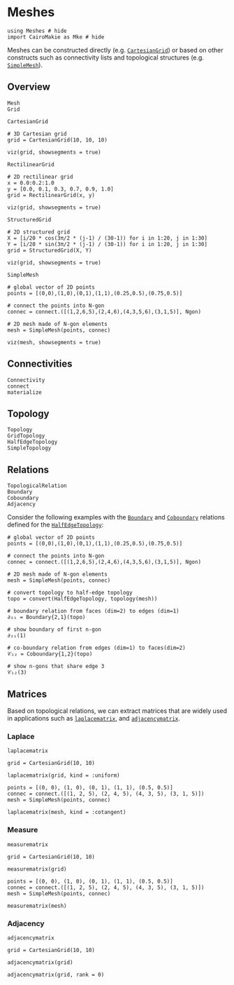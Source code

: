 # Meshes

```@example meshes
using Meshes # hide
import CairoMakie as Mke # hide
```

Meshes can be constructed directly (e.g. [`CartesianGrid`](@ref)) or based on other
constructs such as connectivity lists and topological structures (e.g. [`SimpleMesh`](@ref)).

## Overview

```@docs
Mesh
Grid
```

```@docs
CartesianGrid
```

```@example meshes
# 3D Cartesian grid
grid = CartesianGrid(10, 10, 10)

viz(grid, showsegments = true)
```

```@docs
RectilinearGrid
```

```@example meshes
# 2D rectilinear grid
x = 0.0:0.2:1.0
y = [0.0, 0.1, 0.3, 0.7, 0.9, 1.0]
grid = RectilinearGrid(x, y)

viz(grid, showsegments = true)
```

```@docs
StructuredGrid
```

```@example meshes
# 2D structured grid
X = [i/20 * cos(3π/2 * (j-1) / (30-1)) for i in 1:20, j in 1:30]
Y = [i/20 * sin(3π/2 * (j-1) / (30-1)) for i in 1:20, j in 1:30]
grid = StructuredGrid(X, Y)

viz(grid, showsegments = true)
```

```@docs
SimpleMesh
```

```@example meshes
# global vector of 2D points
points = [(0,0),(1,0),(0,1),(1,1),(0.25,0.5),(0.75,0.5)]

# connect the points into N-gon
connec = connect.([(1,2,6,5),(2,4,6),(4,3,5,6),(3,1,5)], Ngon)

# 2D mesh made of N-gon elements
mesh = SimpleMesh(points, connec)

viz(mesh, showsegments = true)
```

## Connectivities

```@docs
Connectivity
connect
materialize
```

## Topology

```@docs
Topology
GridTopology
HalfEdgeTopology
SimpleTopology
```

## Relations

```@docs
TopologicalRelation
Boundary
Coboundary
Adjacency
```

Consider the following examples with the [`Boundary`](@ref) and
[`Coboundary`](@ref) relations defined for the [`HalfEdgeTopology`](@ref):

```@example meshes
# global vector of 2D points
points = [(0,0),(1,0),(0,1),(1,1),(0.25,0.5),(0.75,0.5)]

# connect the points into N-gon
connec = connect.([(1,2,6,5),(2,4,6),(4,3,5,6),(3,1,5)], Ngon)

# 2D mesh made of N-gon elements
mesh = SimpleMesh(points, connec)
```

```@example meshes
# convert topology to half-edge topology
topo = convert(HalfEdgeTopology, topology(mesh))

# boundary relation from faces (dim=2) to edges (dim=1)
∂₂₁ = Boundary{2,1}(topo)

# show boundary of first n-gon
∂₂₁(1)
```

```@example meshes
# co-boundary relation from edges (dim=1) to faces(dim=2)
𝒞₁₂ = Coboundary{1,2}(topo)

# show n-gons that share edge 3
𝒞₁₂(3)
```

## Matrices

Based on topological relations, we can extract matrices that
are widely used in applications such as [`laplacematrix`](@ref),
and [`adjacencymatrix`](@ref).

### Laplace

```@docs
laplacematrix
```

```@example meshes
grid = CartesianGrid(10, 10)

laplacematrix(grid, kind = :uniform)
```

```@example meshes
points = [(0, 0), (1, 0), (0, 1), (1, 1), (0.5, 0.5)]
connec = connect.([(1, 2, 5), (2, 4, 5), (4, 3, 5), (3, 1, 5)])
mesh = SimpleMesh(points, connec)

laplacematrix(mesh, kind = :cotangent)
```

### Measure

```@docs
measurematrix
```

```@example meshes
grid = CartesianGrid(10, 10)

measurematrix(grid)
```

```@example meshes
points = [(0, 0), (1, 0), (0, 1), (1, 1), (0.5, 0.5)]
connec = connect.([(1, 2, 5), (2, 4, 5), (4, 3, 5), (3, 1, 5)])
mesh = SimpleMesh(points, connec)

measurematrix(mesh)
```

### Adjacency

```@docs
adjacencymatrix
```

```@example meshes
grid = CartesianGrid(10, 10)

adjacencymatrix(grid)
```

```@example meshes
adjacencymatrix(grid, rank = 0)
```
